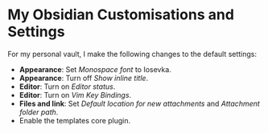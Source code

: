 <!---
  # This file is distributed under the Creative Commons Attribution 4.0
  # International License. To view a copy of this license, please visit
  # <http://creativecommons.org/licenses/by/4.0/>.

  collections:
    - 'notes'
    - 'obsidian'
  twigTemplate: .templates/base-note.html.twig
--->

My Obsidian Customisations and Settings
=======================================

For my personal vault, I make the following changes to the default
settings:

- **Appearance**: Set *Monospace font* to Iosevka.
- **Appearance**: Turn off *Show inline title*.
- **Editor**: Turn on *Editor status*.
- **Editor**: Turn on *Vim Key Bindings*.
- **Files and link**: Set *Default location for new attachments* and
  *Attachment folder path*.
- Enable the templates core plugin.
